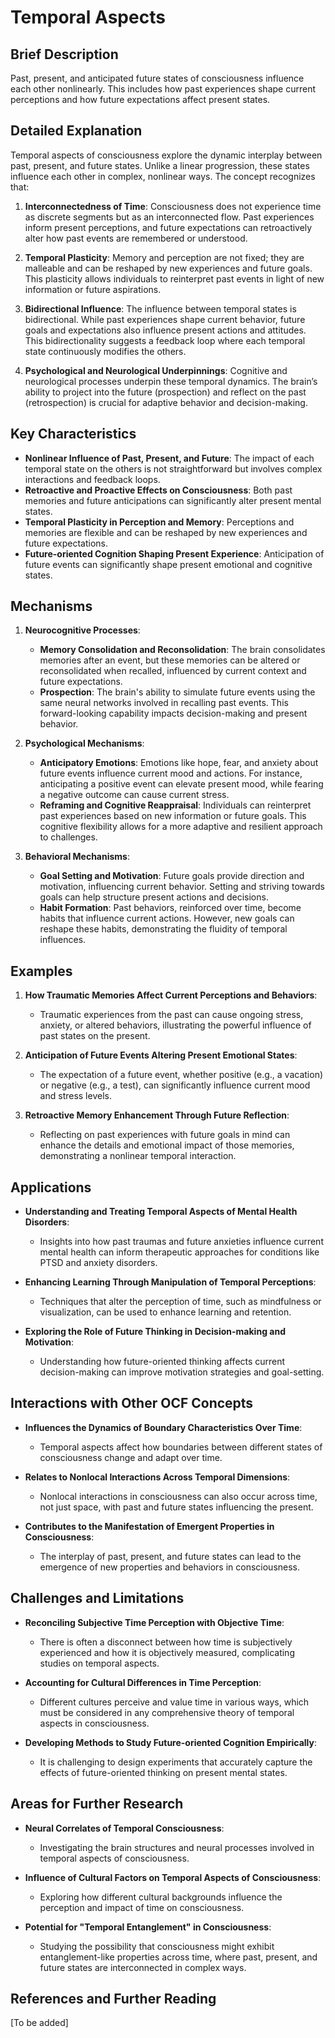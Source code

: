 # Temporal Aspects

## Brief Description
Past, present, and anticipated future states of consciousness influence each other nonlinearly. This includes how past experiences shape current perceptions and how future expectations affect present states.

## Detailed Explanation
Temporal aspects of consciousness explore the dynamic interplay between past, present, and future states. Unlike a linear progression, these states influence each other in complex, nonlinear ways. The concept recognizes that:

1. **Interconnectedness of Time**: Consciousness does not experience time as discrete segments but as an interconnected flow. Past experiences inform present perceptions, and future expectations can retroactively alter how past events are remembered or understood.

2. **Temporal Plasticity**: Memory and perception are not fixed; they are malleable and can be reshaped by new experiences and future goals. This plasticity allows individuals to reinterpret past events in light of new information or future aspirations.

3. **Bidirectional Influence**: The influence between temporal states is bidirectional. While past experiences shape current behavior, future goals and expectations also influence present actions and attitudes. This bidirectionality suggests a feedback loop where each temporal state continuously modifies the others.

4. **Psychological and Neurological Underpinnings**: Cognitive and neurological processes underpin these temporal dynamics. The brain’s ability to project into the future (prospection) and reflect on the past (retrospection) is crucial for adaptive behavior and decision-making.

## Key Characteristics
- **Nonlinear Influence of Past, Present, and Future**: The impact of each temporal state on the others is not straightforward but involves complex interactions and feedback loops.
- **Retroactive and Proactive Effects on Consciousness**: Both past memories and future anticipations can significantly alter present mental states.
- **Temporal Plasticity in Perception and Memory**: Perceptions and memories are flexible and can be reshaped by new experiences and future expectations.
- **Future-oriented Cognition Shaping Present Experience**: Anticipation of future events can significantly shape present emotional and cognitive states.

## Mechanisms
1. **Neurocognitive Processes**:
   - **Memory Consolidation and Reconsolidation**: The brain consolidates memories after an event, but these memories can be altered or reconsolidated when recalled, influenced by current context and future expectations.
   - **Prospection**: The brain's ability to simulate future events using the same neural networks involved in recalling past events. This forward-looking capability impacts decision-making and present behavior.

2. **Psychological Mechanisms**:
   - **Anticipatory Emotions**: Emotions like hope, fear, and anxiety about future events influence current mood and actions. For instance, anticipating a positive event can elevate present mood, while fearing a negative outcome can cause current stress.
   - **Reframing and Cognitive Reappraisal**: Individuals can reinterpret past experiences based on new information or future goals. This cognitive flexibility allows for a more adaptive and resilient approach to challenges.

3. **Behavioral Mechanisms**:
   - **Goal Setting and Motivation**: Future goals provide direction and motivation, influencing current behavior. Setting and striving towards goals can help structure present actions and decisions.
   - **Habit Formation**: Past behaviors, reinforced over time, become habits that influence current actions. However, new goals can reshape these habits, demonstrating the fluidity of temporal influences.

## Examples
1. **How Traumatic Memories Affect Current Perceptions and Behaviors**:
   - Traumatic experiences from the past can cause ongoing stress, anxiety, or altered behaviors, illustrating the powerful influence of past states on the present.
  
2. **Anticipation of Future Events Altering Present Emotional States**:
   - The expectation of a future event, whether positive (e.g., a vacation) or negative (e.g., a test), can significantly influence current mood and stress levels.
  
3. **Retroactive Memory Enhancement Through Future Reflection**:
   - Reflecting on past experiences with future goals in mind can enhance the details and emotional impact of those memories, demonstrating a nonlinear temporal interaction.

## Applications
- **Understanding and Treating Temporal Aspects of Mental Health Disorders**:
   - Insights into how past traumas and future anxieties influence current mental health can inform therapeutic approaches for conditions like PTSD and anxiety disorders.
   
- **Enhancing Learning Through Manipulation of Temporal Perceptions**:
   - Techniques that alter the perception of time, such as mindfulness or visualization, can be used to enhance learning and retention.
   
- **Exploring the Role of Future Thinking in Decision-making and Motivation**:
   - Understanding how future-oriented thinking affects current decision-making can improve motivation strategies and goal-setting.

## Interactions with Other OCF Concepts
- **Influences the Dynamics of Boundary Characteristics Over Time**:
   - Temporal aspects affect how boundaries between different states of consciousness change and adapt over time.
   
- **Relates to Nonlocal Interactions Across Temporal Dimensions**:
   - Nonlocal interactions in consciousness can also occur across time, not just space, with past and future states influencing the present.
   
- **Contributes to the Manifestation of Emergent Properties in Consciousness**:
   - The interplay of past, present, and future states can lead to the emergence of new properties and behaviors in consciousness.

## Challenges and Limitations
- **Reconciling Subjective Time Perception with Objective Time**:
   - There is often a disconnect between how time is subjectively experienced and how it is objectively measured, complicating studies on temporal aspects.
   
- **Accounting for Cultural Differences in Time Perception**:
   - Different cultures perceive and value time in various ways, which must be considered in any comprehensive theory of temporal aspects in consciousness.
   
- **Developing Methods to Study Future-oriented Cognition Empirically**:
   - It is challenging to design experiments that accurately capture the effects of future-oriented thinking on present mental states.

## Areas for Further Research
- **Neural Correlates of Temporal Consciousness**:
   - Investigating the brain structures and neural processes involved in temporal aspects of consciousness.
   
- **Influence of Cultural Factors on Temporal Aspects of Consciousness**:
   - Exploring how different cultural backgrounds influence the perception and impact of time on consciousness.
   
- **Potential for "Temporal Entanglement" in Consciousness**:
   - Studying the possibility that consciousness might exhibit entanglement-like properties across time, where past, present, and future states are interconnected in complex ways.

## References and Further Reading
[To be added]
